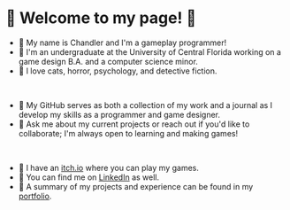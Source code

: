 <h1> 🌌 Welcome to my page! 🌌 </h1>

- 🌻 My name is Chandler and I'm a gameplay programmer!
- 🌠 I'm an undergraduate at the University of Central Florida working on a game design B.A. and a computer science minor.
- 🌻 I love cats, horror, psychology, and detective fiction.

<br/>

- 🌠 My GitHub serves as both a collection of my work and a journal as I develop my skills as a programmer and game designer.
- 🌻 Ask me about my current projects or reach out if you'd like to collaborate; I'm always open to learning and making games!

<br/>

- 🌠 I have an [itch.io](https://ninthewanderer.itch.io) where you can play my games. 
- 🌻 You can find me on [LinkedIn](https://www.linkedin.com/in/chandler-guzman-a9b56b2a4/) as well.
- 🌠 A summary of my projects and experience can be found in my [portfolio](https://ninthewanderer.wixsite.com/portfolio).
